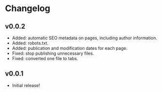 # Changelog

## v0.0.2

- Added: automatic SEO metadata on pages, including author information.
- Added: robots.txt.
- Added: publication and modification dates for each page.
- Fixed: stop publishing unnecessary files.
- Fixed: converted one file to tabs.

## v0.0.1

- Initial release!